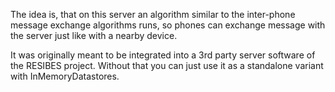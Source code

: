 The idea is, that on this server an algorithm similar to the inter-phone message exchange algorithms runs, so phones can exchange message with the 
server just like with a nearby device.

It was originally meant to be integrated into a 3rd party server software of the RESIBES project. Without that you can just use it as a standalone variant with InMemoryDatastores.
